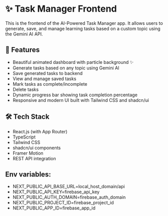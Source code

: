 # ✨ Task Manager Frontend
 
This is the frontend of the AI-Powered Task Manager app. It allows users to generate, save, and manage learning tasks based on a custom topic using the Gemini AI API.
 
## 🚀 Features
 
- Beautiful animated dashboard with particle background ✨
- Generate tasks based on any topic using Gemini AI
- Save generated tasks to backend
- View and manage saved tasks
- Mark tasks as complete/incomplete
- Delete tasks
- Dynamic progress bar showing task completion percentage
- Responsive and modern UI built with Tailwind CSS and shadcn/ui
 
## 🛠️ Tech Stack
 
- React.js (with App Router)
- TypeScript
- Tailwind CSS
- shadcn/ui components
- Framer Motion
- REST API integration

## Env variables:
- NEXT_PUBLIC_API_BASE_URL=local_host_domain/api
- NEXT_PUBLIC_API_KEY=firebase_api_key
- NEXT_PUBLIC_AUTH_DOMAIN=firebase_auth_domain
- NEXT_PUBLIC_PROJECT_ID=firebase_project_id
- NEXT_PUBLIC_APP_ID=firebase_app_id
